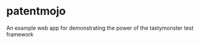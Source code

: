 patentmojo
==========

An example web app for demonstrating the power of the tastymonster test framework